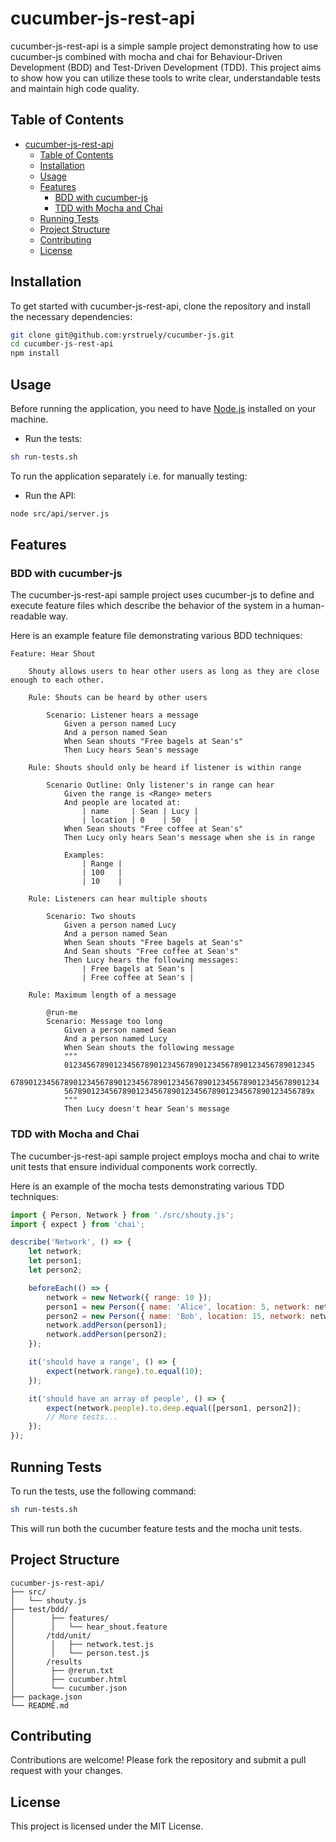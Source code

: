 # cucumber-js-rest-api

cucumber-js-rest-api is a simple sample project demonstrating how to use cucumber-js combined with mocha and chai for Behaviour-Driven Development (BDD) and Test-Driven Development (TDD). This project aims to show how you can utilize these tools to write clear, understandable tests and maintain high code quality.

## Table of Contents

- [cucumber-js-rest-api](#cucumberjs)
  - [Table of Contents](#table-of-contents)
  - [Installation](#installation)
  - [Usage](#usage)
  - [Features](#features)
    - [BDD with cucumber-js](#bdd-with-cucumberjs)
    - [TDD with Mocha and Chai](#tdd-with-mocha-and-chai)
  - [Running Tests](#running-tests)
  - [Project Structure](#project-structure)
  - [Contributing](#contributing)
  - [License](#license)

## Installation

To get started with cucumber-js-rest-api, clone the repository and install the necessary dependencies:

```bash
git clone git@github.com:yrstruely/cucumber-js.git
cd cucumber-js-rest-api
npm install
```

## Usage

Before running the application, you need to have [Node.js](https://nodejs.org/) installed on your machine.

 - Run the tests:
```bash
sh run-tests.sh
```

To run the application separately i.e. for manually testing:

 - Run the API:
 ```bash
 node src/api/server.js
 ```

## Features

### BDD with cucumber-js

The cucumber-js-rest-api sample project uses cucumber-js to define and execute feature files which describe the behavior of the system in a human-readable way.

Here is an example feature file demonstrating various BDD techniques:

```gherkin
Feature: Hear Shout

    Shouty allows users to hear other users as long as they are close enough to each other.

    Rule: Shouts can be heard by other users

        Scenario: Listener hears a message
            Given a person named Lucy
            And a person named Sean
            When Sean shouts "Free bagels at Sean's"
            Then Lucy hears Sean's message

    Rule: Shouts should only be heard if listener is within range

        Scenario Outline: Only listener's in range can hear
            Given the range is <Range> meters
            And people are located at:
                | name     | Sean | Lucy |
                | location | 0    | 50   |
            When Sean shouts "Free coffee at Sean's"
            Then Lucy only hears Sean's message when she is in range

            Examples:
                | Range |
                | 100   |
                | 10    |

    Rule: Listeners can hear multiple shouts

        Scenario: Two shouts
            Given a person named Lucy
            And a person named Sean
            When Sean shouts "Free bagels at Sean's"
            And Sean shouts "Free coffee at Sean's"
            Then Lucy hears the following messages:
                | Free bagels at Sean's |
                | Free coffee at Sean's |

    Rule: Maximum length of a message

        @run-me
        Scenario: Message too long
            Given a person named Sean
            And a person named Lucy
            When Sean shouts the following message
            """
            01234567890123456789012345678901234567890123456789012345
            678901234567890123456789012345678901234567890123456789012345678901234
            5678901234567890123456789012345678901234567890123456789x
            """
            Then Lucy doesn't hear Sean's message
```

### TDD with Mocha and Chai

The cucumber-js-rest-api sample project employs mocha and chai to write unit tests that ensure individual components work correctly.

Here is an example of the mocha tests demonstrating various TDD techniques:

```javascript
import { Person, Network } from './src/shouty.js';
import { expect } from 'chai';

describe('Network', () => {
    let network;
    let person1;
    let person2;

    beforeEach(() => {
        network = new Network({ range: 10 });
        person1 = new Person({ name: 'Alice', location: 5, network: network });
        person2 = new Person({ name: 'Bob', location: 15, network: network });
        network.addPerson(person1);
        network.addPerson(person2);
    });

    it('should have a range', () => {
        expect(network.range).to.equal(10);
    });

    it('should have an array of people', () => {
        expect(network.people).to.deep.equal([person1, person2]);
        // More tests...
    });
});
```

## Running Tests

To run the tests, use the following command:

```bash
sh run-tests.sh
```

This will run both the cucumber feature tests and the mocha unit tests.

## Project Structure

```
cucumber-js-rest-api/
├── src/
│   └── shouty.js
├── test/bdd/
│        ├── features/
│        │   └── hear_shout.feature
│       /tdd/unit/
│        │   ├── network.test.js
│        │   └── person.test.js
│       /results
│        ├── @rerun.txt
│        ├── cucumber.html
│        └── cucumber.json
├── package.json
└── README.md
```

## Contributing

Contributions are welcome! Please fork the repository and submit a pull request with your changes.

## License

This project is licensed under the MIT License.
